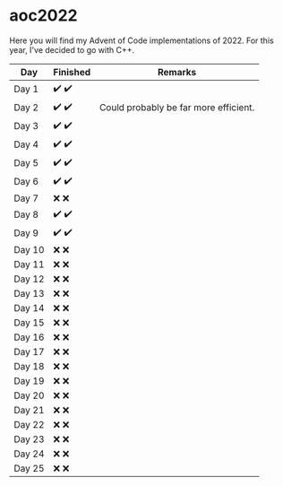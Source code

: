 # aoc2022
Here you will find my Advent of Code implementations of 2022. For this year, I've decided to go
with C++.

| Day           | Finished                              | Remarks                               |
| --------------|---------------------------------------|---------------------------------------|
| Day 1         | :heavy_check_mark: :heavy_check_mark: |                                       |
| Day 2         | :heavy_check_mark: :heavy_check_mark: | Could probably be far more efficient. |
| Day 3         | :heavy_check_mark: :heavy_check_mark: |                                       |
| Day 4         | :heavy_check_mark: :heavy_check_mark: |                                       |
| Day 5         | :heavy_check_mark: :heavy_check_mark: |                                       |
| Day 6         | :heavy_check_mark: :heavy_check_mark: |                                       |
| Day 7         | :x: :x:                               |                                       |
| Day 8         | :heavy_check_mark: :heavy_check_mark: |                                       |
| Day 9         | :heavy_check_mark: :heavy_check_mark: |                                       |
| Day 10        | :x: :x:                               |                                       |
| Day 11        | :x: :x:                               |                                       |
| Day 12        | :x: :x:                               |                                       |
| Day 13        | :x: :x:                               |                                       |
| Day 14        | :x: :x:                               |                                       |
| Day 15        | :x: :x:                               |                                       |
| Day 16        | :x: :x:                               |                                       |
| Day 17        | :x: :x:                               |                                       |
| Day 18        | :x: :x:                               |                                       |
| Day 19        | :x: :x:                               |                                       |
| Day 20        | :x: :x:                               |                                       |
| Day 21        | :x: :x:                               |                                       |
| Day 22        | :x: :x:                               |                                       |
| Day 23        | :x: :x:                               |                                       |
| Day 24        | :x: :x:                               |                                       |
| Day 25        | :x: :x:                               |                                       |